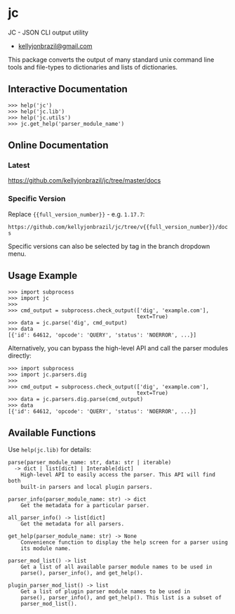 <a id="jc"></a>

# jc

JC - JSON CLI output utility

* kellyjonbrazil@gmail.com

This package converts the output of many standard unix command line tools
and file-types to dictionaries and lists of dictionaries.

## Interactive Documentation

    >>> help('jc')
    >>> help('jc.lib')
    >>> help('jc.utils')
    >>> jc.get_help('parser_module_name')

## Online Documentation

### Latest

https://github.com/kellyjonbrazil/jc/tree/master/docs

### Specific Version

Replace `{{full_version_number}}` - e.g. `1.17.7`:

`https://github.com/kellyjonbrazil/jc/tree/v{{full_version_number}}/docs`

Specific versions can also be selected by tag in the branch dropdown menu.

## Usage Example

    >>> import subprocess
    >>> import jc
    >>>
    >>> cmd_output = subprocess.check_output(['dig', 'example.com'],
                                             text=True)
    >>> data = jc.parse('dig', cmd_output)
    >>> data
    [{'id': 64612, 'opcode': 'QUERY', 'status': 'NOERROR', ...}]

Alternatively, you can bypass the high-level API and call the parser
modules directly:

    >>> import subprocess
    >>> import jc.parsers.dig
    >>>
    >>> cmd_output = subprocess.check_output(['dig', 'example.com'],
                                             text=True)
    >>> data = jc.parsers.dig.parse(cmd_output)
    >>> data
    [{'id': 64612, 'opcode': 'QUERY', 'status': 'NOERROR', ...}]

## Available Functions

Use `help(jc.lib)` for details:

    parse(parser_module_name: str, data: str | iterable)
      -> dict | list[dict] | Interable[dict]
        High-level API to easily access the parser. This API will find both
        built-in parsers and local plugin parsers.

    parser_info(parser_module_name: str) -> dict
        Get the metadata for a particular parser.

    all_parser_info() -> list[dict]
        Get the metadata for all parsers.

    get_help(parser_module_name: str) -> None
        Convenience function to display the help screen for a parser using
        its module name.

    parser_mod_list() -> list
        Get a list of all available parser module names to be used in
        parse(), parser_info(), and get_help().

    plugin_parser_mod_list() -> list
        Get a list of plugin parser module names to be used in
        parse(), parser_info(), and get_help(). This list is a subset of
        parser_mod_list().

